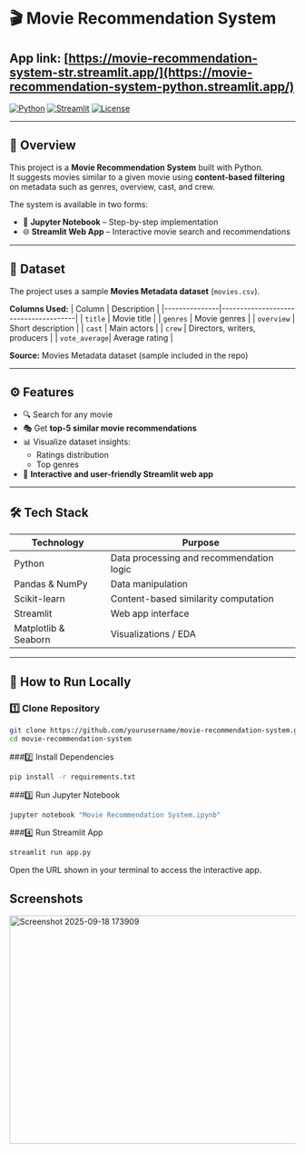 # 🎬 Movie Recommendation System
## App link: [https://movie-recommendation-system-str.streamlit.app/](https://movie-recommendation-system-python.streamlit.app/)

[![Python](https://img.shields.io/badge/Python-3.11-blue)](https://www.python.org/)
[![Streamlit](https://img.shields.io/badge/Streamlit-App-green)](https://streamlit.io/)
[![License](https://img.shields.io/badge/License-MIT-yellow)](LICENSE)

---

## 📌 Overview
This project is a **Movie Recommendation System** built with Python.  
It suggests movies similar to a given movie using **content-based filtering** on metadata such as genres, overview, cast, and crew.

The system is available in two forms:  
- 📒 **Jupyter Notebook** – Step-by-step implementation  
- 🌐 **Streamlit Web App** – Interactive movie search and recommendations  

---

## 📂 Dataset
The project uses a sample **Movies Metadata dataset** (`movies.csv`).

**Columns Used:**
| Column        | Description                          |
|---------------|--------------------------------------|
| `title`       | Movie title                           |
| `genres`      | Movie genres                          |
| `overview`    | Short description                     |
| `cast`        | Main actors                           |
| `crew`        | Directors, writers, producers        |
| `vote_average`| Average rating                        |

**Source:** Movies Metadata dataset (sample included in the repo)

---

## ⚙️ Features
- 🔍 Search for any movie  
- 🎭 Get **top-5 similar movie recommendations**  
- 📊 Visualize dataset insights:
  - Ratings distribution  
  - Top genres  
- 🚀 **Interactive and user-friendly Streamlit web app**

---

## 🛠️ Tech Stack
| Technology      | Purpose                            |
|-----------------|----------------------------------|
| Python          | Data processing and recommendation logic |
| Pandas & NumPy  | Data manipulation                  |
| Scikit-learn    | Content-based similarity computation |
| Streamlit       | Web app interface                  |
| Matplotlib & Seaborn | Visualizations / EDA          |

---

## 🚀 How to Run Locally

### 1️⃣ Clone Repository
```bash
git clone https://github.com/yourusername/movie-recommendation-system.git
cd movie-recommendation-system
```
###2️⃣ Install Dependencies
```bash
pip install -r requirements.txt
```
###3️⃣ Run Jupyter Notebook
```bash
jupyter notebook "Movie Recommendation System.ipynb"
```
###4️⃣ Run Streamlit App
```bash
streamlit run app.py
```

Open the URL shown in your terminal to access the interactive app.

## Screenshots
<img width="947" height="402" alt="Screenshot 2025-09-18 173909" src="https://github.com/user-attachments/assets/8af93b09-3c9e-4759-b2d2-abbb7bddcfa3" />

